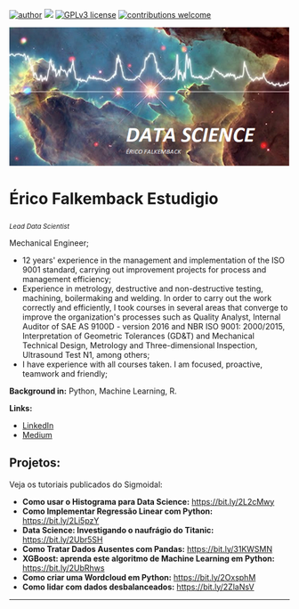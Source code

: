 [![author](https://img.shields.io/badge/author-ericofalk-red.svg)](https://www.linkedin.com/in/%C3%A9rico-falkemback-1bab2498/) [![](https://img.shields.io/badge/python-3.7+-blue.svg)](https://www.python.org/downloads/release/python-365/) [![GPLv3 license](https://img.shields.io/badge/License-GPLv3-blue.svg)](http://perso.crans.org/besson/LICENSE.html) [![contributions welcome](https://img.shields.io/badge/contributions-welcome-brightgreen.svg?style=flat)](https://github.com/carlosfab/data_science/issues)

<p align="center">
  <img src="BANNER2.png" >
</p>

# Érico Falkemback Estudigio
<sub>*Lead Data Scientist*</sub>

 Mechanical Engineer;
- 12 years' experience in the management and implementation of the ISO 9001 standard, carrying out improvement projects for process and management efficiency;
- Experience in metrology, destructive and non-destructive testing, machining, boilermaking and welding. In order to carry out the work correctly and efficiently, I took courses in several areas that converge to improve the organization's processes such as Quality Analyst, Internal Auditor of SAE AS 9100D - version 2016 and NBR ISO 9001: 2000/2015, Interpretation of Geometric Tolerances (GD&T) and Mechanical Technical Design, Metrology and Three-dimensional Inspection, Ultrasound Test N1, among others;
- I have experience with all courses taken. I am focused, proactive, teamwork and friendly;

**Background in:** Python, Machine Learning, R.

**Links:**

* [LinkedIn](https://www.linkedin.com/in/%C3%A9rico-falkemback-1bab2498/)
* [Medium](https://medium.com/@erico.inspecao)


## Projetos:
Veja os tutoriais publicados do Sigmoidal:

* **Como usar o Histograma para Data Science:** https://bit.ly/2L2cMwy
* **Como Implementar Regressão Linear com Python:** https://bit.ly/2Li5pzY
* **Data Science: Investigando o naufrágio do Titanic:** https://bit.ly/2Ubr5SH
* **Como Tratar Dados Ausentes com Pandas:** https://bit.ly/31KWSMN
* **XGBoost: aprenda este algoritmo de Machine Learning em Python:** https://bit.ly/2UbRhws
* **Como criar uma Wordcloud em Python:** https://bit.ly/2OxsphM
* **Como lidar com dados desbalanceados:** https://bit.ly/2ZlaNsV

---




